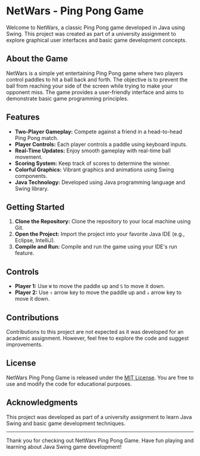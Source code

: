 # NetWars - Ping Pong Game

Welcome to NetWars, a classic Ping Pong game developed in Java using Swing. This project was created as part of a university assignment to explore graphical user interfaces and basic game development concepts.

## About the Game

NetWars is a simple yet entertaining Ping Pong game where two players control paddles to hit a ball back and forth. The objective is to prevent the ball from reaching your side of the screen while trying to make your opponent miss. The game provides a user-friendly interface and aims to demonstrate basic game programming principles.

## Features

- **Two-Player Gameplay:** Compete against a friend in a head-to-head Ping Pong match.
- **Player Controls:** Each player controls a paddle using keyboard inputs.
- **Real-Time Updates:** Enjoy smooth gameplay with real-time ball movement.
- **Scoring System:** Keep track of scores to determine the winner.
- **Colorful Graphics:** Vibrant graphics and animations using Swing components.
- **Java Technology:** Developed using Java programming language and Swing library.

## Getting Started

1. **Clone the Repository:** Clone the repository to your local machine using Git.
2. **Open the Project:** Import the project into your favorite Java IDE (e.g., Eclipse, IntelliJ).
3. **Compile and Run:** Compile and run the game using your IDE's run feature.

## Controls

- **Player 1:** Use `W` to move the paddle up and `S` to move it down.
- **Player 2:** Use `↑` arrow key to move the paddle up and `↓` arrow key to move it down.

## Contributions

Contributions to this project are not expected as it was developed for an academic assignment. However, feel free to explore the code and suggest improvements.

## License

NetWars Ping Pong Game is released under the [MIT License](./LICENSE). You are free to use and modify the code for educational purposes.

## Acknowledgments

This project was developed as part of a university assignment to learn Java Swing and basic game development techniques.

---

Thank you for checking out NetWars Ping Pong Game. Have fun playing and learning about Java Swing game development!
